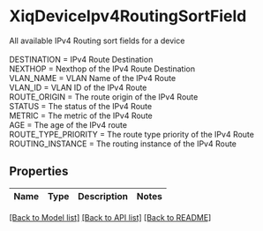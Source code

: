 # XiqDeviceIpv4RoutingSortField

All available IPv4 Routing sort fields for a device<br/><br/>DESTINATION = IPv4 Route Destination <br/>NEXTHOP = Nexthop of the IPv4 Route Destination <br/>VLAN_NAME = VLAN Name of the IPv4 Route<br/>VLAN_ID = VLAN ID of the IPv4 Route<br/>ROUTE_ORIGIN = The route origin of the IPv4 Route<br/>STATUS = The status of the IPv4 Route<br/>METRIC = The metric of the IPv4 Route<br/>AGE = The age of the IPv4 route<br/>ROUTE_TYPE_PRIORITY = The route type priority of the IPv4 Route<br/>ROUTING_INSTANCE = The routing instance of the IPv4 Route<br/>
## Properties
Name | Type | Description | Notes
------------ | ------------- | ------------- | -------------

[[Back to Model list]](../README.md#documentation-for-models) [[Back to API list]](../README.md#documentation-for-api-endpoints) [[Back to README]](../README.md)


